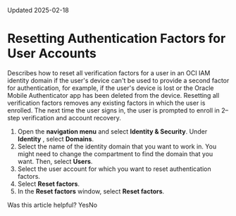 Updated 2025-02-18
# Resetting Authentication Factors for User Accounts
Describes how to reset all verification factors for a user in an OCI IAM identity domain if the user's device can't be used to provide a second factor for authentication, for example, if the user's device is lost or the Oracle Mobile Authenticator app has been deleted from the device.
Resetting all verification factors removes any existing factors in which the user is enrolled. The next time the user signs in, the user is prompted to enroll in 2–step verification and account recovery.
  1. Open the **navigation menu** and select **Identity & Security**. Under **Identity** , select **Domains**.
  2. Select the name of the identity domain that you want to work in. You might need to change the compartment to find the domain that you want. Then, select **Users**.
  3. Select the user account for which you want to reset authentication factors.
  4. Select **Reset factors**.
  5. In the **Reset factors** window, select **Reset factors**.


Was this article helpful?
YesNo

